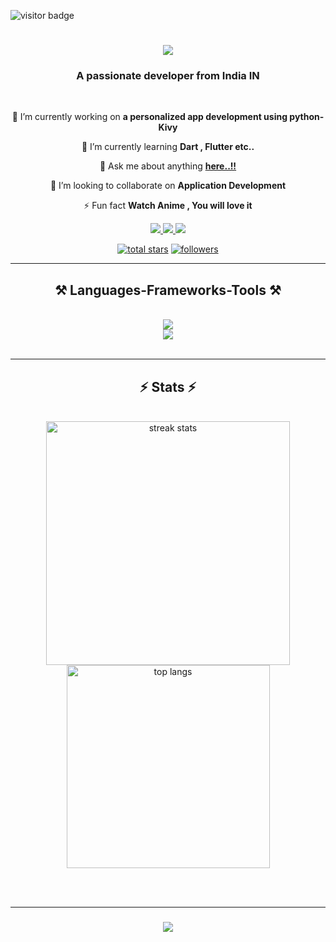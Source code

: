 ![visitor badge](https://visitor-badge.laobi.icu/badge?page_id=chinmaywali.visitor-badge&left_color=red&right_color=green&left_text=Profile%20Visitors)

<h1 align="center">
    <img src="https://readme-typing-svg.herokuapp.com/?font=Righteous&size=35&center=true&vCenter=true&width=500&height=70&duration=4000&lines=Hey+There..!!!+👋;+I'm+ChinmayWali..!;" />
</h1>

<h3 align="center">A passionate  developer from India IN</h3>

<br/>

<div align="center">
 
 🔭 I’m currently working on **a personalized app development using python-Kivy**
 
 🌱 I’m currently learning **Dart , Flutter etc..**

 💬 Ask me about anything **[here..!!](https://www.linkedin.com/in/chinmay-wali-625b41242/)**
 
 👯 I’m looking to collaborate on **Application Development**

 ⚡ Fun fact **Watch Anime , You will love it**
 
 </div>
 
<div align="center"> 
  <a href="mailto:chinmaywali019@gmail.com">
    <img src="https://img.shields.io/badge/Gmail-333333?style=for-the-badge&logo=gmail&logoColor=red" />
  </a>
  <a href="https://www.linkedin.com/in/chinmay-wali-625b41242/" target="_blank">
    <img src="https://img.shields.io/badge/LinkedIn-0077B5?style=for-the-badge&logo=linkedin&logoColor=white" target="_blank" />
  </a>
  <a href="https://instagram.com/chinmay_wali2.0" target="_blank">
     <img src="https://img.shields.io/badge/Instagram-FF5722?style=for-the-badge&logo=instagram&logoColor=white" target="_blank" /> <!-- sqlite, safari, google-chrome are other good icon options -->
  </a>

<p align="center">
  <a href="https://github.com/chinmaywali?tab=repositories&sort=stargazers">
    <img alt="total stars" title="Total stars on GitHub" src="https://custom-icon-badges.demolab.com/github/stars/chinmaywali?color=55960c&style=for-the-badge&labelColor=488207&logo=star"/></a>
  <a href="https://github.com/chinmaywali?tab=followers">
    <img alt="followers" title="Follow me on Github" src="https://custom-icon-badges.demolab.com/github/followers/chinmaywali?color=236ad3&labelColor=1155ba&style=for-the-badge&logo=person-add&label=Follow&logoColor=white"/></a>

</p>
</div>

 <hr/>
 
<h2 align="center">⚒️ Languages-Frameworks-Tools ⚒️</h2>
<br/>
<div align="center">
    <img src="https://skillicons.dev/icons?i=python,mongodb,sqlite,cpp,aws,linux,azure" /><br>
    <img src="https://skillicons.dev/icons?i=mysql,photoshop,html,css,java" />
</div>

<br/>

 <hr/>

<h2 align="center">⚡ Stats ⚡</h2>
<br>
<div align=center>
  <img width=390 src="https://streak-stats.demolab.com/?user=chinmaywali&count_private=true&theme=react&border_radius=10" alt="streak stats"/>
  
  <br/>
  <img width=325 align="center" src="https://github-readme-stats-salesp07.vercel.app/api/top-langs/?username=chinmaywali&hide=HTML&langs_count=8&layout=compact&theme=react&border_radius=10&size_weight=0.5&count_weight=0.5&exclude_repo=github-readme-stats" alt="top langs" />
</div>

<br/><br/>
<hr/>

<h3 align="center">
    <img src="https://readme-typing-svg.herokuapp.com/?font=Righteous&size=25&center=true&vCenter=true&width=500&height=70&duration=4000&lines=Thanks+for+visiting!+✌️;+Shoot+me+a+message+on+Linkedin!;I'm+always+down+to+collab+:)">
</h3>

<br/>
